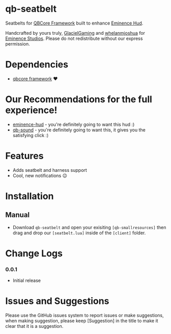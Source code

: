 # qb-seatbelt
Seatbelts for [QBCore Framework](https://github.com/qbcore-framework) built to enhance [Eminence Hud](https://github.com/Eminence-Studios/eminence-hud). 

Handcrafted by yours truly, [GlacielGaming](https://github.com/GlacielGaming) and [whelanmjoshua](https://github.com/whelanmjoshua) for [Eminence Studios](https://github.com/Eminence-Studios). Please do not redistribute without our express permission.

# Dependencies
* [qbcore framework](https://github.com/qbcore-framework) :heart:

# Our Recommendations for the full experience!
* [eminence-hud](https://github.com/Eminence-Studios/eminence-hud) - you're definitely going to want this hud :)
* [qb-sound](https://github.com/Eminence-Studios/qb-sound) - you're definitely going to want this, it gives you the satisfying click :)

# Features
* Adds seatbelt and harness support
* Cool, new notifications 😉

# Installation

## Manual
* Download `qb-seatbelt` and open your exisiting `[qb-smallresources]` then drag and drop our `[seatbelt.lua]` inside of the `[client]` folder.

# Change Logs
### 0.0.1
* Initial release

# Issues and Suggestions
Please use the GitHub issues system to report issues or make suggestions, when making suggestion, please keep [Suggestion] in the title to make it clear that it is a suggestion.
